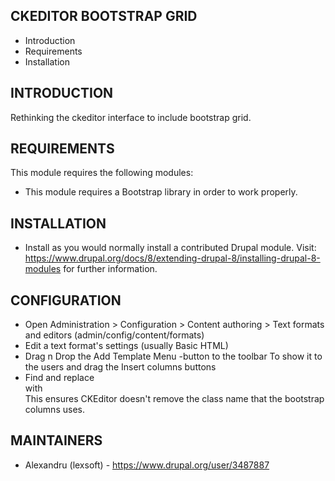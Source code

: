 CKEDITOR BOOTSTRAP GRID
---------------------
 * Introduction
 * Requirements
 * Installation
 
INTRODUCTION
------------

Rethinking the ckeditor interface to include bootstrap grid.

REQUIREMENTS
------------

This module requires the following modules:
 * This module requires a Bootstrap library in order to work properly.

INSTALLATION
------------

 * Install as you would normally install a contributed Drupal module. Visit:
     https://www.drupal.org/docs/8/extending-drupal-8/installing-drupal-8-modules
     for further information.
     
CONFIGURATION
-------------

 * Open Administration > Configuration > Content authoring >
     Text formats and editors (admin/config/content/formats)
 * Edit a text format's settings (usually Basic HTML)
 * Drag n Drop the Add Template Menu -button to the toolbar 
     To show it to the users and drag the Insert columns buttons
 * Find and replace <div> with <div class>
   This ensures CKEditor doesn't remove the class name that the 
   bootstrap columns uses.

MAINTAINERS
-----------
 * Alexandru (lexsoft) - https://www.drupal.org/user/3487887
